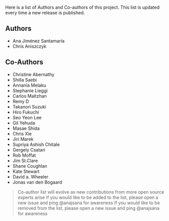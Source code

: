 Here is a list of Authors and Co-authors of this project. This list is updated every time a new release is published.

## Authors

- Ana Jiménez Santamaría
- Chris Aniszczyk 

## Co-Authors

- Christine Abernathy
- Shilla Saebi
- Annania Melaku
- Stephanie Lieggi
- Carlos Maltzhan
- Remy D
- Takanori Suzuki
- Hiro Fukuchi
- Seo Yeon Lee
- Gil Yehuda
- Masae Shida
- Chris Xie
- Jiri Marek
- Supriya Ashish Chitale
- Gergely Csatari
- Rob Moffat
- Jim St.Clare
- Shane Coughlan
- Kate Stewart
- David a. Wheeler
- Jonas van den Bogaard

> Co-author list will evolve as new contributions from more open source experts arise
> If you would like to be added to the list, please open a new issue and ping @anajsana for awareness
> If you would like to be removed from the list, please open a new issue and ping @anajsana for awareness
